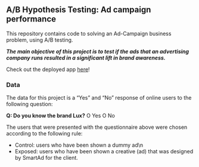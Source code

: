 <h2>A/B Hypothesis Testing: Ad campaign performance </h2>

This repository contains code to solving an Ad-Campaign business problem, using A/B testing.

***The main objective of this project is to test if the ads that an advertising company runs resulted in a significant lift in brand awareness.***

Check out the deployed app [here](https://smartadscampaign.herokuapp.com/)!

<h3>Data</h3>
The data for this project is a “Yes” and “No” response of online users to the following question:

**Q: Do you know the brand Lux?**
O  Yes		O  No
		
The users that were presented with the questionnaire above were chosen according to the following rule:

* Control: users who have been shown a dummy ad\n
* Exposed: users who have been shown a creative (ad) that was designed by SmartAd for the client. 
